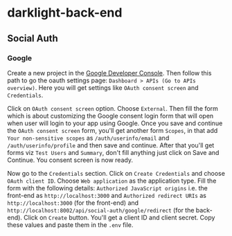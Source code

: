 # darklight-back-end

## Social Auth

### Google

Create a new project in the [Google Developer Console](https://console.developers.google.com/). Then follow this path to go the oauth settings page: `Dashboard > APIs (Go to APIs overview)`. Here you will get settings like `OAuth consent screen` and `Credentials`.

Click on `OAuth consent screen` option. Choose `External`. Then fill the form which is about customizing the Google consent login form that will open when user will login to your app using Google. Once you save and continue the `OAuth consent screen` form, you'll get another form `Scopes`, in that add `Your non-sensitive scopes` as `/auth/userinfo/email` and `/auth/userinfo/profile` and then save and continue. After that you'll get forms viz `Test Users` and `Summary`, don't fill anything just click on Save and Continue. You consent screen is now ready.

Now go to the `Credentials` section. Click on `Create Credentials` and choose `OAuth client ID`. Choose `Web application` as the application type. Fill the form with the following details: `Authorized JavaScript origins` i.e. the front-end as `http://localhost:3000` and `Authorized redirect URIs` as `http://localhost:3000` (for the front-end) and `http://localhost:8002/api/social-auth/google/redirect` (for the back-end). Click on `Create` button. You'll get a client ID and client secret. Copy these values and paste them in the `.env` file.
